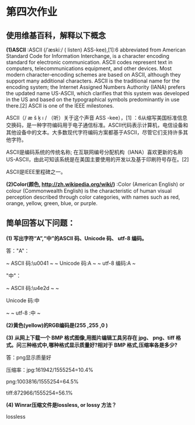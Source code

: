 #  第四次作业

## 使用维基百科，解释以下概念

**(1)ASCII** :ASCII (/ˈæskiː/ ( listen) ASS-kee),[1]:6 abbreviated from American Standard Code for Information Interchange, is a character encoding standard for electronic communication. ASCII codes represent text in computers, telecommunications equipment, and other devices. Most modern character-encoding schemes are based on ASCII, although they support many additional characters. 
ASCII is the traditional name for the encoding system; the Internet Assigned Numbers Authority (IANA) prefers the updated name US-ASCII, which clarifies that this system was developed in the US and based on the typographical symbols predominantly in use there.[2] 
ASCII is one of the IEEE milestones. 

ASCII（/ æ š ķ ı /  （听）关于这个声音  ASS -kee），[1] ：6从缩写美国标准信息交换码，是一种字符编码用于电子通信标准。ASCII代码表示计算机，电信设备和其他设备中的文本。大多数现代字符编码方案都基于ASCII，尽管它们支持许多其他字符。

ASCII是编码系统的传统名称; 在互联网编号分配机构（IANA）喜欢更新的名称US-ASCII，由此可知该系统是在美国主要使用的开发以及基于印刷符号存在。[2]

ASCII是IEEE里程碑之一。

**(2)Color(颜色, http://zh.wikipedia.org/wiki/)** :Color (American English) or colour (Commonwealth English) is the characteristic of human visual perception described through color categories, with names such as red, orange, yellow, green, blue, or purple.

## 简单回答以下问题：

**(1) 写出字符“A”,“中”的ASCII 码、Unicode 码、 utf-8 编码。** 

答："A"：

~
ASCII 码:\u0041
~
~
Unicode 码:&#65;
~
~
utf-8 编码:A
~

"中"：

~
ASCII 码:\u4e2d
~
~

Unicode 码:&#20013;

~
~
utf-8 :&#x4E2D;
~


**(2)黄色(yellow)的RGB编码是(255 ,255 ,0 )** 

**(3) 从网上下载一个 BMP 格式图像,用图片编辑工具另存在 jpg、 png、tiff 格式。问三种格式中,哪种格式显示质量好?相对于 BMP 格式,压缩率各是多少?** 

答：png显示质量好

压缩率：jpg:161942/1555254=10.4%

png:1003816/1555254=64.5%

tiff:872966/1555254=56.1%


**(4) Winrar压缩文件是lossless, or lossy 方法？**

lossless

